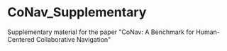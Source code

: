 # CoNav_Supplementary
Supplementary material for the paper "CoNav: A Benchmark for Human-Centered Collaborative Navigation"
